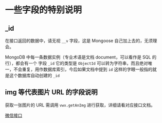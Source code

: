 # 一些字段的特别说明

## \_id 
在接口返回的数据中，请无视 `__v` 字段，这是 Mongoose 自己加上去的，无须理会。 

MongoDB 中每一条数据实例（专业术语是文档 document，可以看作是 SQL 的行），都会有一个 字段 `_id` 它的类型是 `ObjectId` 可以转为字符串，而且绝对唯一，不会重复，用作数据库索引，今后如果文档中提到 `id` 这样的字眼一般指的就是这个数据库自动创建的 `_id` 

## img 等代表图片 URL 的字段说明 

获取一张图片的 URL 需调用 `vwx.getAnImg` 进行获取，详细请看对应接口文档。 

[微信接口](/微信接口/main.html) 


